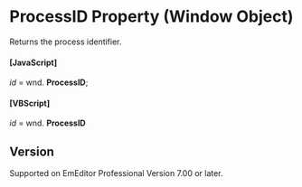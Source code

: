 # ProcessID Property (Window Object)

Returns the process identifier.

#### \[JavaScript\]

_id_ = wnd. **ProcessID**;

#### \[VBScript\]

_id_ = wnd. **ProcessID**

## Version

Supported on EmEditor Professional Version 7.00 or later.

